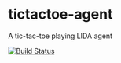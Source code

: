 # tictactoe-agent
A tic-tac-toe playing LIDA agent

[![Build Status](https://travis-ci.org/CognitiveComputingResearchGroup/tictactoe-agent.svg?branch=master)](https://travis-ci.org/CognitiveComputingResearchGroup/tictactoe-agent)
